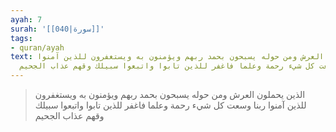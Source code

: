 ```yaml
---
ayah: 7
surah: '[[040|سورة]]'
tags:
- quran/ayah
text: الذين يحملون العرش ومن حوله يسبحون بحمد ربهم ويؤمنون به ويستغفرون للذين آمنوا
  ربنا وسعت كل شيء رحمة وعلما فاغفر للذين تابوا واتبعوا سبيلك وقهم عذاب الجحيم
---
```

> الذين يحملون العرش ومن حوله يسبحون بحمد ربهم ويؤمنون به ويستغفرون للذين آمنوا ربنا وسعت كل شيء رحمة وعلما فاغفر للذين تابوا واتبعوا سبيلك وقهم عذاب الجحيم
